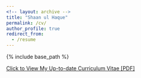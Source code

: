 ```yaml
---
<!-- layout: archive -->
title: "Shaan ul Haque"
permalink: /cv/
author_profile: true
redirect_from:
  - /resume
---
```


{% include base_path %}

[Click to View My Up-to-date Curriculum Vitae [PDF]](http://shaan3130.github.io/files/resume.pdf)

<!-- <embed src="http://shaan3130.github.io/files/resume.pdf" width="650" height="1800" type='application/pdf'> -->
